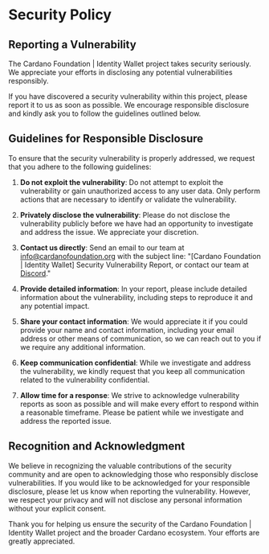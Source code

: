 # Security Policy

## Reporting a Vulnerability

The Cardano Foundation | Identity Wallet project takes security seriously. We appreciate your efforts in disclosing any potential vulnerabilities responsibly.

If you have discovered a security vulnerability within this project, please report it to us as soon as possible. We encourage responsible disclosure and kindly ask you to follow the guidelines outlined below.

## Guidelines for Responsible Disclosure

To ensure that the security vulnerability is properly addressed, we request that you adhere to the following guidelines:

1. **Do not exploit the vulnerability**: Do not attempt to exploit the vulnerability or gain unauthorized access to any user data. Only perform actions that are necessary to identify or validate the vulnerability.

2. **Privately disclose the vulnerability**: Please do not disclose the vulnerability publicly before we have had an opportunity to investigate and address the issue. We appreciate your discretion.

3. **Contact us directly**: Send an email to our team at info@cardanofoundation.org with the subject line: "[Cardano Foundation | Identity Wallet] Security Vulnerability Report, or contact our team at [Discord](https://discord.gg/4WVNHgQ7bP)."

4. **Provide detailed information**: In your report, please include detailed information about the vulnerability, including steps to reproduce it and any potential impact.

5. **Share your contact information**: We would appreciate it if you could provide your name and contact information, including your email address or other means of communication, so we can reach out to you if we require any additional information.

6. **Keep communication confidential**: While we investigate and address the vulnerability, we kindly request that you keep all communication related to the vulnerability confidential.

7. **Allow time for a response**: We strive to acknowledge vulnerability reports as soon as possible and will make every effort to respond within a reasonable timeframe. Please be patient while we investigate and address the reported issue.

## Recognition and Acknowledgment

We believe in recognizing the valuable contributions of the security community and are open to acknowledging those who responsibly disclose vulnerabilities. If you would like to be acknowledged for your responsible disclosure, please let us know when reporting the vulnerability. However, we respect your privacy and will not disclose any personal information without your explicit consent.

Thank you for helping us ensure the security of the Cardano Foundation | Identity Wallet project and the broader Cardano ecosystem. Your efforts are greatly appreciated.
